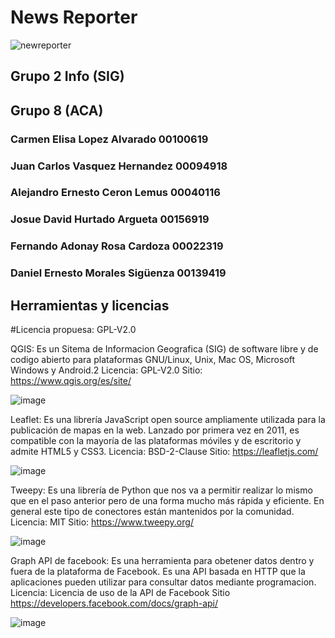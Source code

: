 # News Reporter
![newreporter](https://github.com/carmen887/NewsReporter/assets/54786234/eb58e671-495b-4578-91ca-08a4c2c03f78)


## Grupo 2 Info (SIG) 
## Grupo 8 (ACA)
### Carmen Elisa Lopez Alvarado 00100619
### Juan Carlos Vasquez Hernandez 00094918
### Alejandro Ernesto Ceron Lemus	00040116
### Josue David Hurtado Argueta	00156919
### Fernando Adonay Rosa Cardoza	00022319
### Daniel Ernesto Morales Sigüenza	00139419

## Herramientas y licencias

#Licencia propuesa: GPL-V2.0

QGIS: Es un Sitema de Informacion Geografica (SIG) de software libre y de codigo abierto para plataformas GNU/Linux, Unix, Mac OS, Microsoft Windows y Android.2​
Licencia: GPL-V2.0
Sitio: https://www.qgis.org/es/site/

![image](https://github.com/carmen887/NewsReporter/assets/54786234/2019caaf-1414-4391-8baa-17b08d285f8a)

Leaflet: Es una librería JavaScript open source ampliamente utilizada para la publicación de mapas en la web. Lanzado por primera vez en 2011, es compatible con la mayoría de las plataformas móviles y de escritorio y admite HTML5 y CSS3.
Licencia: BSD-2-Clause
Sitio: https://leafletjs.com/

![image](https://github.com/carmen887/NewsReporter/assets/54786234/4545a193-a8b0-4c66-b2dc-721c956e68df)

Tweepy: Es una librería de Python que nos va a permitir realizar lo mismo que en el paso anterior pero de una forma mucho más rápida y eficiente. En general este tipo de conectores están mantenidos por la comunidad.
Licencia: MIT
Sitio: https://www.tweepy.org/

![image](https://github.com/carmen887/NewsReporter/assets/54786234/545c3917-6f37-4463-aa34-e88beeed57b9)

Graph API de facebook: Es una herramienta para obetener datos dentro y fuera de la plataforma de Facebook. Es una API basada en HTTP que la aplicaciones pueden utilizar para consultar datos mediante programacion.
Licencia: Licencia de uso de la API de Facebook
Sitio https://developers.facebook.com/docs/graph-api/

![image](https://github.com/carmen887/NewsReporter/assets/54786234/a2b419fb-36ab-46a0-ada7-8826c33a2776)


